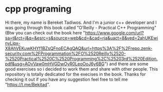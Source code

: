 # cpp programing
Hi there, my name is Bereket Tadiwos. And I'm a junior c++ developer and I was going through this book called "O'Reilly - Practical C++ Programming" (Btw you can check out the book here "https://www.google.com/url?sa=t&rct=j&q=&esrc=s&source=web&cd=&cad=rja&uact=8&ved=2ahUKEwinyLipx-X8AhVEKuwKHYf1BZsQFnoECAgQAQ&url=https%3A%2F%2Frepo.zenk-security.com%2FProgrammation%2FO%2520Reilly%2520-%2520Practical%2520C%2520Programming%2C%25203rd%2520Edition.pdf&usg=AOvVaw0mHVGDwOyR0LeoOoJ6y6BG") and there are some good exercises so i decided to work them and share with other people. This repository is totally dedicated for the execises in the book. 
Thanks for checking it out if you have any suggestion feel free to tell me "https://t.me/Bekitad". 
